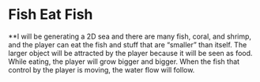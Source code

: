 # Fish Eat Fish
**I will be generating a 2D sea and there are many fish, coral, and shrimp, and the
player can eat the fish and stuff that are “smaller” than itself. The larger object will be
attracted by the player because it will be seen as food. While eating, the player will grow
bigger and bigger. When the fish that control by the player is moving, the water flow will
follow.